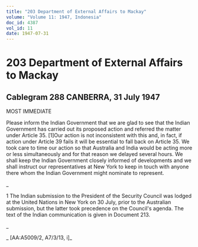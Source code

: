 ```yaml
---
title: "203 Department of External Affairs to Mackay"
volume: "Volume 11: 1947, Indonesia"
doc_id: 4387
vol_id: 11
date: 1947-07-31
---
```


# 203 Department of External Affairs to Mackay

## Cablegram 288 CANBERRA, 31 July 1947

MOST IMMEDIATE

Please inform the Indian Government that we are glad to see that the Indian Government has carried out its proposed action and referred the matter under Article 35. [1]Our action is not inconsistent with this and, in fact, if action under Article 39 fails it will be essential to fall back on Article 35. We took care to time our action so that Australia and India would be acting more or less simultaneously and for that reason we delayed several hours. We shall keep the Indian Government closely informed of developments and we shall instruct our representatives at New York to keep in touch with anyone there whom the Indian Government might nominate to represent.

_

1 The Indian submission to the President of the Security Council was lodged at the United Nations in New York on 30 July, prior to the Australian submission, but the latter took precedence on the Council's agenda. The text of the Indian communication is given in Document 213.

_

_ [AA:A5009/2, A7/3/13, i]_
